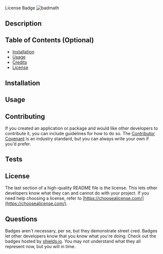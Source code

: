 # <Your-Project-Title>

License Badge
![badmath](https://img.shields.io/github/languages/top/lernantino/badmath)

## Description

## Table of Contents (Optional)

- [Installation](#installation)
- [Usage](#usage)
- [Credits](#credits)
- [License](#license)

## Installation

## Usage

## Contributing 

If you created an application or package and would like other developers to contribute it, you can include guidelines for how to do so. The [Contributor Covenant](https://www.contributor-covenant.org/) is an industry standard, but you can always write your own if you'd prefer.

## Tests

## License

The last section of a high-quality README file is the license. This lets other developers know what they can and cannot do with your project. If you need help choosing a license, refer to [https://choosealicense.com/](https://choosealicense.com/).

## Questions

Badges aren't necessary, per se, but they demonstrate street cred. Badges let other developers know that you know what you're doing. Check out the badges hosted by [shields.io](https://shields.io/). You may not understand what they all represent now, but you will in time.

